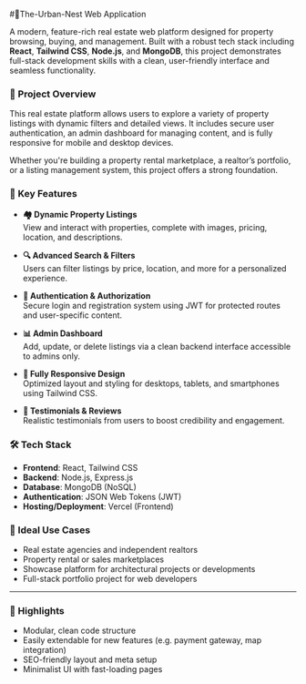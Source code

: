 #🏡The-Urban-Nest Web Application

A modern, feature-rich real estate web platform designed for property browsing, buying, and management. Built with a robust tech stack including **React**, **Tailwind CSS**, **Node.js**, and **MongoDB**, this project demonstrates full-stack development skills with a clean, user-friendly interface and seamless functionality.

### 🌟 Project Overview

This real estate platform allows users to explore a variety of property listings with dynamic filters and detailed views. It includes secure user authentication, an admin dashboard for managing content, and is fully responsive for mobile and desktop devices.

Whether you're building a property rental marketplace, a realtor’s portfolio, or a listing management system, this project offers a strong foundation.


### 🧩 Key Features

- **🏘️ Dynamic Property Listings**  
  View and interact with properties, complete with images, pricing, location, and descriptions.

- **🔍 Advanced Search & Filters**  
  Users can filter listings by price, location, and more for a personalized experience.

- **🔐 Authentication & Authorization**  
  Secure login and registration system using JWT for protected routes and user-specific content.

- **📊 Admin Dashboard**  
  Add, update, or delete listings via a clean backend interface accessible to admins only.

- **📱 Fully Responsive Design**  
  Optimized layout and styling for desktops, tablets, and smartphones using Tailwind CSS.

- **💬 Testimonials & Reviews**  
  Realistic testimonials from users to boost credibility and engagement.
  

### 🛠️ Tech Stack

- **Frontend**: React, Tailwind CSS  
- **Backend**: Node.js, Express.js  
- **Database**: MongoDB (NoSQL)  
- **Authentication**: JSON Web Tokens (JWT)  
- **Hosting/Deployment**: Vercel (Frontend)



### 💼 Ideal Use Cases

- Real estate agencies and independent realtors  
- Property rental or sales marketplaces  
- Showcase platform for architectural projects or developments  
- Full-stack portfolio project for web developers

---

### 📌 Highlights

- Modular, clean code structure  
- Easily extendable for new features (e.g. payment gateway, map integration)  
- SEO-friendly layout and meta setup  
- Minimalist UI with fast-loading pages

